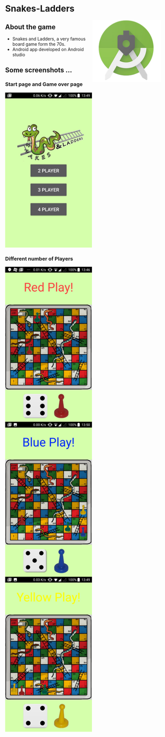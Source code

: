 # Snakes-Ladders

<img src="androidStudio.png" height="200"  align="right" style="float:right" />

## About the game 
  - Snakes and Ladders, a very famous board game form the 70s.
  - Android app developed on Android studio

## Some screenshots ...
### Start page and Game over page
<img src="start.jpeg" height="500"  />


### Different number of Players
<img src="twoPlayers.jpeg" height="500" align="left" />
<img src="threePlayers.jpeg" height="500" align="left"  />
<img src="fourPlayers.jpeg" height="500"   />


